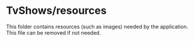 # TvShows/resources

This folder contains resources (such as images) needed by the application. This file can
be removed if not needed.
